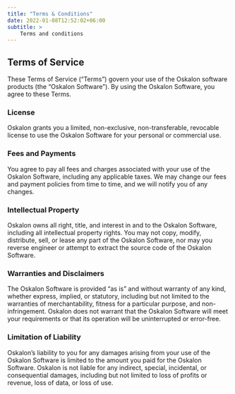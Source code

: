 ```yaml
---
title: "Terms & Conditions"
date: 2022-01-08T12:52:02+06:00
subtitle: >
    Terms and conditions
---
```

## Terms of Service
These Terms of Service (“Terms”) govern your use of the Oskalon software products (the “Oskalon Software”). By using the Oskalon Software, you agree to these Terms.
### License
Oskalon grants you a limited, non-exclusive, non-transferable, revocable license to use the Oskalon Software for your personal or commercial use.
### Fees and Payments 
You agree to pay all fees and charges associated with your use of the Oskalon Software, including any applicable taxes. We may change our fees and payment policies from time to time, and we will notify you of any changes.
### Intellectual Property
Oskalon owns all right, title, and interest in and to the Oskalon Software, including all intellectual property rights. You may not copy, modify, distribute, sell, or lease any part of the Oskalon Software, nor may you reverse engineer or attempt to extract the source code of the Oskalon Software.
### Warranties and Disclaimers
The Oskalon Software is provided “as is” and without warranty of any kind, whether express, implied, or statutory, including but not limited to the warranties of merchantability, fitness for a particular purpose, and non-infringement. Oskalon does not warrant that the Oskalon Software will meet your requirements or that its operation will be uninterrupted or error-free.
### Limitation of Liability
Oskalon’s liability to you for any damages arising from your use of the Oskalon Software is limited to the amount you paid for the Oskalon Software. Oskalon is not liable for any indirect, special, incidental, or consequential damages, including but not limited to loss of profits or revenue, loss of data, or loss of use.
